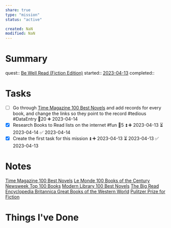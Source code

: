 ```yaml
---
share: true
type: "mission"
status: "active"

created: NaN 
modified: NaN
---
```

  
# Summary
quest:: [Be Well Read (Fiction Edition)](./Be%20Well%20Read%20(Fiction%20Edition).md)
started:: [2023-04-13](./2023-04-13.md)
completed::
# Tasks
- [ ] Go through [Time Magazine 100 Best Novels](./Time%20Magazine%20100%20Best%20Novels.md) and add records for every book, and change the links so they point to the record #tedious #DataEntry 🥄20 ➕ 2023-04-14
- [x] Research Books to Read lists on the internet #fun 🥄5 ⏫ ➕ 2023-04-13 ⏳ 2023-04-14 ✅ 2023-04-14
- [x] Create the first task for this mission ⏫ ➕ 2023-04-13 ⏳ 2023-04-13 ✅ 2023-04-13

# Notes
[Time Magazine 100 Best Novels](./Time%20Magazine%20100%20Best%20Novels.md)
[Le Monde 100 Books of the Century](./Le%20Monde%20100%20Books%20of%20the%20Century.md)
[Newsweek Top 100 Books](./Newsweek%20Top%20100%20Books.md)
[Modern Library 100 Best Novels](./Modern%20Library%20100%20Best%20Novels.md)
[The Big Read](./The%20Big%20Read.md)
[Encyclopedia Britannica Great Books of the Western World](./Encyclopedia%20Britannica%20Great%20Books%20of%20the%20Western%20World.md)
[Pulitzer Prize for Fiction](./Pulitzer%20Prize%20for%20Fiction.md)

# Things I've Done